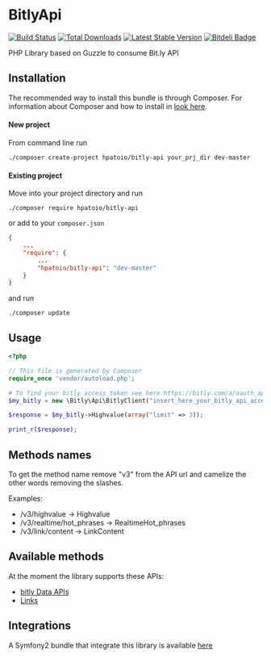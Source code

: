 # BitlyApi 

[![Build Status](https://travis-ci.org/hpatoio/bitly-api.png?branch=master)](https://travis-ci.org/hpatoio/bitly-api) 
[![Total Downloads](https://poser.pugx.org/hpatoio/bitly-api/downloads.png)](https://packagist.org/packages/hpatoio/bitly-api)
[![Latest Stable Version](https://poser.pugx.org/hpatoio/bitly-api/v/stable.png)](https://packagist.org/packages/hpatoio/bitly-api)
[![Bitdeli Badge](https://d2weczhvl823v0.cloudfront.net/hpatoio/bitly-api/trend.png)](https://bitdeli.com/free "Bitdeli Badge")


PHP Library based on Guzzle to consume Bit.ly API

## Installation

The recommended way to install this bundle is through Composer.
For information about Composer and how to install in [look here](http://getcomposer.org/doc/00-intro.md).


#### New project 

From command line run 


```shell
./composer create-project hpatoio/bitly-api your_prj_dir dev-master
```

#### Existing project

Move into your project directory and run

```shell
./composer require hpatoio/bitly-api
```
or add to your `composer.json`
```json
{
    ...
    "require": {
        ...
        "hpatoio/bitly-api": "dev-master"
    }
}
```
and run 
```shell
./composer update
```

## Usage
```php
<?php

// This file is generated by Composer
require_once 'vendor/autoload.php';

# To find your bitly access token see here https://bitly.com/a/oauth_apps
$my_bitly = new \Bitly\Api\BitlyClient("insert_here_your_bitly_api_access_token");

$response = $my_bitly->Highvalue(array("limit" => 3));

print_r($response);

```
## Methods names

To get the method name remove "v3" from the API url and camelize the other words removing the slashes.

Examples:

* /v3/highvalue -> Highvalue
* /v3/realtime/hot_phrases -> RealtimeHot_phrases
* /v3/link/content -> LinkContent

## Available methods
At the moment the library supports these APIs:

- [bitly Data APIs](http://dev.bitly.com/data_apis.html)
- [Links](http://dev.bitly.com/links.html)

## Integrations
A Symfony2 bundle that integrate this library is available [here](https://github.com/hpatoio/BitlyBundle)
